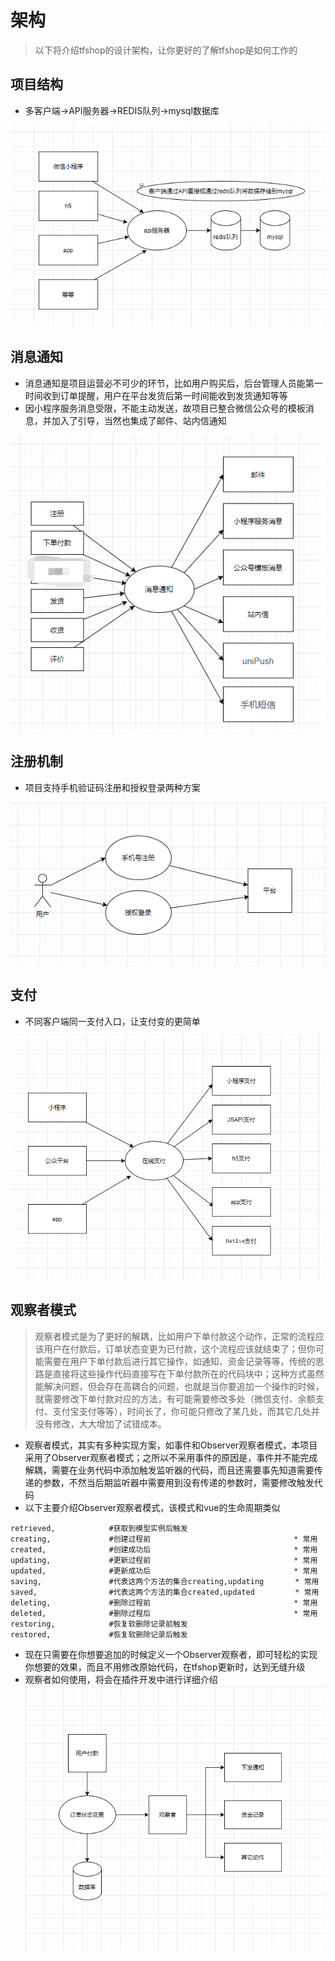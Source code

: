 # 架构
> 以下将介绍tfshop的设计架构，让你更好的了解tfshop是如何工作的
## 项目结构
- 多客户端->API服务器->REDIS队列->mysql数据库

![](/image/construction1.png)
## 消息通知
- 消息通知是项目运营必不可少的环节，比如用户购买后，后台管理人员能第一时间收到订单提醒，用户在平台发货后第一时间能收到发货通知等等
- 因小程序服务消息受限，不能主动发送，故项目已整合微信公众号的模板消息，并加入了引导，当然也集成了邮件、站内信通知

![](/image/construction2.png)
## 注册机制
- 项目支持手机验证码注册和授权登录两种方案

![](/image/construction3.png)
## 支付
- 不同客户端同一支付入口，让支付变的更简单

![](/image/construction4.png)
## 观察者模式
> 观察者模式是为了更好的解耦，比如用户下单付款这个动作，正常的流程应该用户在付款后，订单状态变更为已付款，这个流程应该就结束了；但你可能需要在用户下单付款后进行其它操作，如通知、资金记录等等，传统的思路是直接将这些操作代码直接写在下单付款所在的代码块中；这种方式虽然能解决问题，但会存在高耦合的问题，也就是当你要追加一个操作的时候，就需要修改下单付款对应的方法，有可能需要修改多处（微信支付、余额支付、支付宝支付等等），时间长了，你可能只修改了某几处，而其它几处并没有修改，大大增加了试错成本。
- 观察者模式，其实有多种实现方案，如事件和Observer观察者模式，本项目采用了Observer观察者模式；之所以不采用事件的原因是，事件并不能完成解耦，需要在业务代码中添加触发监听器的代码，而且还需要事先知道需要传递的参数，不然当后期监听器中需要用到没有传递的参数时，需要修改触发代码
- 以下主要介绍Observer观察者模式，该模式和vue的生命周期类似

```
retrieved,            #获取到模型实例后触发
creating,             #创建过程前                                * 常用
created,              #创建成功后                                * 常用
updating,             #更新过程前                                * 常用
updated,              #更新成功后                                * 常用
saving,               #代表这两个方法的集合creating,updating       * 常用
saved,                #代表这两个方法的集合created,updated         * 常用
deleting,             #删除过程前                                * 常用
deleted,              #删除过程后                                * 常用
restoring,            #恢复软删除记录前触发
restored,             #恢复软删除记录后触发
```

- 现在只需要在你想要追加的时候定义一个Observer观察者，即可轻松的实现你想要的效果，而且不用修改原始代码，在tfshop更新时，达到无缝升级
- 观察者如何使用，将会在插件开发中进行详细介绍
![](/image/construction5.png)